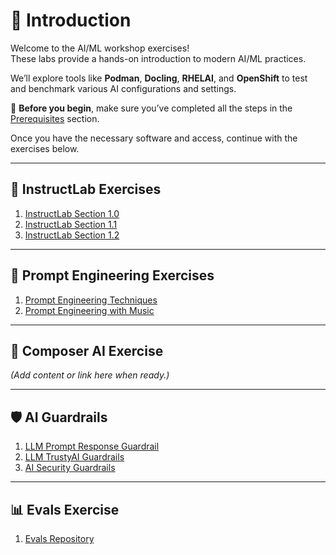 # 🧠 Introduction

Welcome to the AI/ML workshop exercises!  
These labs provide a hands-on introduction to modern AI/ML practices.

We’ll explore tools like **Podman**, **Docling**, **RHELAI**, and **OpenShift** to test and benchmark various AI configurations and settings.

📌 **Before you begin**, make sure you’ve completed all the steps in the [Prerequisites](prereqs) section.

Once you have the necessary software and access, continue with the exercises below.

---

## 🧪 InstructLab Exercises

1. [InstructLab Section 1.0](exercises/instructlab-1.0)
2. [InstructLab Section 1.1](exercises/instructlab-1.1)
3. [InstructLab Section 1.2](exercises/instructlab-1.2)

---

## 🎯 Prompt Engineering Exercises

1. [Prompt Engineering Techniques](exercises/advanced-prompting)
2. [Prompt Engineering with Music](exercises/suno-sound-ai)

---

## 🎼 Composer AI Exercise

_(Add content or link here when ready.)_

---

## 🛡️ AI Guardrails

1. [LLM Prompt Response Guardrail](https://gitlab.consulting.redhat.com/bbalasub/llm-prompt-response-guardrail)
2. [LLM TrustyAI Guardrails](https://gitlab.consulting.redhat.com/bbalasub/llm-trustyai-guardrails-lmeval)
3. [AI Security Guardrails](exercises/ai-security-prompting)

---

## 📊 Evals Exercise

1. [Evals Repository](https://github.com/HunterGerlach/evals)
